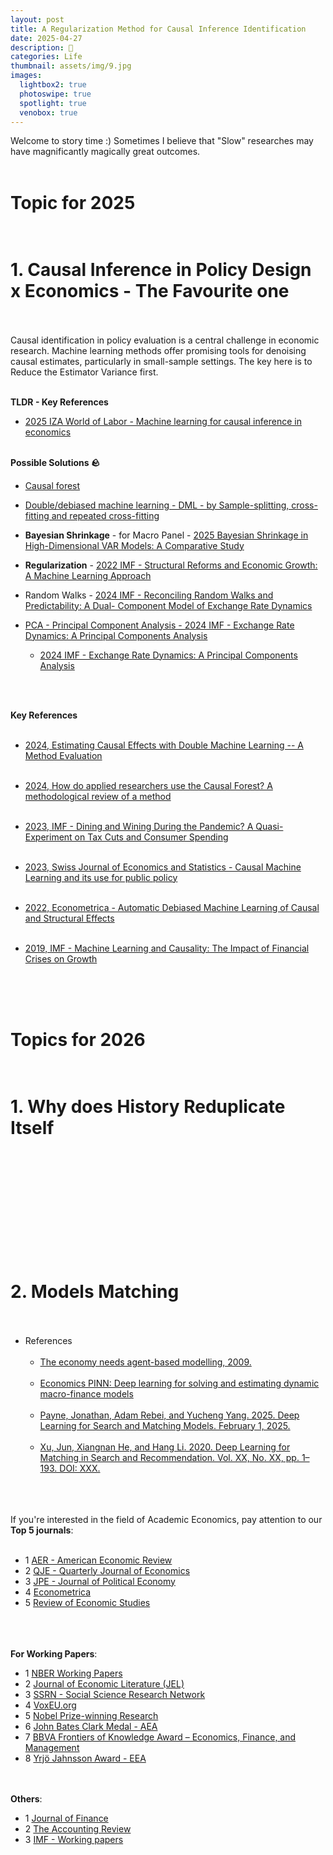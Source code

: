 ```yaml
---
layout: post
title: A Regularization Method for Causal Inference Identification
date: 2025-04-27
description: 🐢
categories: Life
thumbnail: assets/img/9.jpg
images:
  lightbox2: true
  photoswipe: true
  spotlight: true
  venobox: true
---
```



Welcome to story time :) Sometimes I believe that "Slow" researches may have magnificantly magically great outcomes.<br><br>


# Topic for 2025<br><br>

# 1. Causal Inference in Policy Design x Economics - The Favourite one<br><br>

Causal identification in policy evaluation is a central challenge in economic research. Machine learning methods offer promising tools for denoising causal estimates, particularly in small-sample settings.
The key here is to Reduce the Estimator Variance first.
<br><br>

**TLDR - Key References**<br>

- [2025 IZA World of Labor - Machine learning for causal inference in economics](https://wol.iza.org/articles/machine-learning-for-causal-inference-in-economics/long)<br><br>


**Possible Solutions 🪨**<br>

- [Causal forest](https://grf-labs.github.io/grf/reference/causal_forest.html)<br>

- [Double/debiased machine learning - DML - by Sample-splitting, cross-fitting and repeated cross-fitting](https://docs.doubleml.org/stable/guide/resampling.html#sample-splitting-cross-fitting-and-repeated-cross-fitting)<br>

- **Bayesian Shrinkage** - for Macro Panel - [2025 Bayesian Shrinkage in High-Dimensional VAR Models: A Comparative Study](https://arxiv.org/abs/2504.05489)<br>

- **Regularization** - [2022 IMF - Structural Reforms and Economic Growth: A Machine Learning Approach](https://books.google.ch/books?hl=en&lr=&id=vNqPEAAAQBAJ&oi=fnd&pg=PA2&dq=Structural+Reforms+and+Economic+Growth:+A+Machine+Learning+Approach&ots=Qd7GZ_OtMf&sig=ssZQ6t--rYGayW8nPml6WRfVKyo&redir_esc=y#v=onepage&q=Structural%20Reforms%20and%20Economic%20Growth%3A%20A%20Machine%20Learning%20Approach&f=false)<br>

- Random Walks - [2024 IMF - Reconciling Random Walks and Predictability: A Dual- Component Model of Exchange Rate Dynamics](https://www.imf.org/en/Publications/WP/Issues/2024/12/14/Reconciling-Random-Walks-and-Predictability-A-Dual-Component-Model-of-Exchange-Rate-Dynamics-559469)<br>

- [PCA - Principal Component Analysis - 2024 IMF - Exchange Rate Dynamics: A Principal Components Analysis](https://www.elibrary.imf.org/view/journals/002/2024/071/article-A003-en.xml)
  - [2024 IMF - Exchange Rate Dynamics: A Principal Components Analysis](https://www.elibrary.imf.org/view/journals/002/2024/071/article-A003-en.xml)

<br><br>


**Key References**<br><br>

- [2024, Estimating Causal Effects with Double Machine Learning -- A Method Evaluation](https://arxiv.org/abs/2403.14385)<br><br>

- [2024, How do applied researchers use the Causal Forest? A methodological review of a method](https://arxiv.org/abs/2404.13356)<br><br>

- [2023, IMF - Dining and Wining During the Pandemic? A Quasi-Experiment on Tax Cuts and Consumer Spending](https://books.google.ch/books?hl=en&lr=&id=TTHYEAAAQBAJ&oi=fnd&dq=Dining+and+Wining+During+the+Pandemic%3F+A+Quasi-Experiment+on+Tax+Cuts+and+Consumer+Spending&ots=rmHpNy83Ob&sig=3h07y-XrNnesJefX2Pf8FvkPQVI&redir_esc=y)<br><br>

- [2023, Swiss Journal of Economics and Statistics - Causal Machine Learning and its use for public policy](https://link.springer.com/article/10.1186/s41937-023-00113-y)<br><br>

- [2022, Econometrica - Automatic Debiased Machine Learning of Causal and Structural Effects](https://onlinelibrary.wiley.com/doi/full/10.3982/ECTA18515?casa_token=STItJz1tJSIAAAAA%3Ajk68Kw29nujyb4bmBRn3Ji59ixhLbN1Vh3cB5TNRySXR-TO0nHLakCnm3-U_EUDFIfJ1uCwxTbKbtHc)<br><br>

- [2019, IMF - Machine Learning and Causality: The Impact of Financial Crises on Growth](https://books.google.ch/books?hl=en&lr=&id=Ta0aEAAAQBAJ&oi=fnd&pg=PA1&dq=https://www.imf.org/-/media/Files/Publications/WP/2019/wpiea2019228-print-pdf.ashx&ots=gKd_K9KoTO&sig=v9UueJTOOxRLbzSKN7sLG16ylV4&redir_esc=y#v=onepage&q&f=false)<br><br>

<br><br>


# Topics for 2026<br><br>

# 1. Why does History Reduplicate Itself<br><br>

<br><br><br><br><br><br><br><br>

 
# 2. Models Matching<br><br>

- References<br><br>
  - [The economy needs agent-based modelling, 2009.](https://www.nature.com/articles/460685a)<br><br>
  - [Economics PINN: Deep learning for solving and estimating dynamic macro-finance models](https://github.com/lu-group/pinn-macro-finance)<br><br>
  - [Payne, Jonathan, Adam Rebei, and Yucheng Yang. 2025. Deep Learning for Search and Matching Models. February 1, 2025.](https://papers.ssrn.com/sol3/papers.cfm?abstract_id=5123878)<br><br>
  - [Xu, Jun, Xiangnan He, and Hang Li. 2020. Deep Learning for Matching in Search and Recommendation. Vol. XX, No. XX, pp. 1–193. DOI: XXX.](https://dl.acm.org/doi/abs/10.1145/3209978.3210181?casa_token=pq_eQ9XrOvsAAAAA:96fZTufb1_1bGgdg51D2tOeJWlvlHf8SYonh2ERMX5nCT3GaAoTGMDtqwg0f8Ls8ODbDSBpG5t-y)<br><br><br><br>



If you're interested in the field of Academic Economics, pay attention to our **Top 5 journals**:<br><br>

- 1 [AER - American Economic Review](https://www.aeaweb.org/journals/aer)
- 2 [QJE - Quarterly Journal of Economics](https://academic.oup.com/qje)
- 3 [JPE - Journal of Political Economy](https://www.journals.uchicago.edu/loi/jpe)
- 4 [Econometrica](https://www.econometricsociety.org/publications/econometrica)
- 5 [Review of Economic Studies](https://academic.oup.com/restud)<br><br><br><br>


**For Working Papers**:

- 1 [NBER Working Papers](https://www.nber.org/papers?page=1&perPage=50&sortBy=public_date)
- 2 [Journal of Economic Literature (JEL)](https://www.aeaweb.org/journals/jel)
- 3 [SSRN - Social Science Research Network](https://www.ssrn.com/index.cfm/en/)
- 4 [VoxEU.org](https://cepr.org/voxeu)
- 5 [Nobel Prize-winning Research](https://www.nobelprize.org/prizes/economic-sciences/)
- 6 [John Bates Clark Medal - AEA](https://www.aeaweb.org/about-aea/honors-awards/bates-clark)
- 7 [BBVA Frontiers of Knowledge Award – Economics, Finance, and Management](https://www.fbbva.es/en/)
- 8 [Yrjö Jahnsson Award - EEA](https://www.eeassoc.org/awards/yrjo-jahnsson-award)<br><br><br>


**Others**:

- 1 [Journal of Finance](https://afajof.org/)
- 2 [The Accounting Review](https://www.jstor.org/journal/accountingreview)
- 3 [IMF - Working papers](https://www.imf.org/en/Publications/WP)


<br><br><br>






